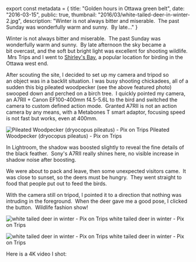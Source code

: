 export const metadata = { title: "Golden hours in Ottawa green belt", date: "2016-03-15", public: true, thumbnail: "2016/03/white-tailed-deer-in-winter-2.jpg", description: "Winter is not always bitter and miserable.  The past Sunday was wonderfully warm and sunny.  By late..." }

Winter is not always bitter and miserable.  The past Sunday was wonderfully warm and sunny.  By late afternoon the sky became a bit overcast, and the soft but bright light was excellent for shooting wildlife.  Mrs Trips and I went to [Shirley's Bay](http://ofnc.ca/birding/wheretogo/index.html#Shi), a popular location for birding in the Ottawa west end.

After scouting the site, I decided to set up my camera and tripod so an object was in a backlit situation. I was busy shooting chickadees, all of a sudden this big pileated woodpecker (see the above featured photo) swooped down and perched on a birch tree.  I quickly pointed my camera, an A7RII + Canon EF100-400mm f4.5-5.6L to the bird and switched the camera to custom defined action mode.  Granted A7RII is not an action camera by any means, with a Metabones T smart adaptor, focusing speed is not fast but works, even at 400mm.

![Pileated Woodpecker (dryocopus pileatus) - Pix on Trips](http://pixontrips.com/wp-content/uploads/2016/03/Pileated-Woodpecker-dryocopus-pileatus.jpg) Pileated Woodpecker (dryocopus pileatus) - Pix on Trips

In Lightroom, the shadow was boosted slightly to reveal the fine details of the black feather.  Sony's A7RII really shines here, no visible increase in shadow noise after boosting.

We were about to pack and leave, then some unexpected visitors came.  It was close to sunset, so the deers must be hungry.  They went straight to food that people put out to feed the birds.

With the camera still on tripod, I pointed it to a direction that nothing was intruding in the foreground.  When the deer gave me a good pose, I clicked the button.  Wildlife fashion show!

![white tailed deer in winter - Pix on Trips](http://pixontrips.com/wp-content/uploads/2016/03/white-tailed-deer-in-winter-1.jpg) white tailed deer in winter - Pix on Trips

![white tailed deer in winter - Pix on Trips](http://pixontrips.com/wp-content/uploads/2016/03/white-tailed-deer-in-winter.jpg) white tailed deer in winter - Pix on Trips

Here is a 4K video I shot:
